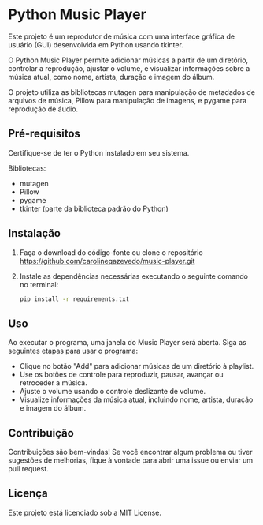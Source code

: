 # Python Music Player

Este projeto é um reprodutor de música com uma interface gráfica de usuário (GUI) desenvolvida em Python usando tkinter. 

O Python Music Player permite adicionar músicas a partir de um diretório, controlar a reprodução, ajustar o volume, e visualizar informações sobre a música atual, como nome, artista, duração e imagem do álbum.

O projeto utiliza as bibliotecas mutagen para manipulação de metadados de arquivos de música, Pillow para manipulação de imagens, e pygame para reprodução de áudio.

## Pré-requisitos

Certifique-se de ter o Python instalado em seu sistema.

Bibliotecas:
- mutagen
- Pillow
- pygame
- tkinter (parte da biblioteca padrão do Python)

## Instalação

1. Faça o download do código-fonte ou clone o repositório https://github.com/carolineqazevedo/music-player.git

2. Instale as dependências necessárias executando o seguinte comando no terminal:
   ```bash
   pip install -r requirements.txt

## Uso

Ao executar o programa, uma janela do Music Player será aberta. Siga as seguintes etapas para usar o programa:

- Clique no botão "Add" para adicionar músicas de um diretório à playlist.
- Use os botões de controle para reproduzir, pausar, avançar ou retroceder a música.
- Ajuste o volume usando o controle deslizante de volume.
- Visualize informações da música atual, incluindo nome, artista, duração e imagem do álbum.

## Contribuição

Contribuições são bem-vindas! Se você encontrar algum problema ou tiver sugestões de melhorias, fique à vontade para abrir uma issue ou enviar um pull request.

## Licença

Este projeto está licenciado sob a MIT License.